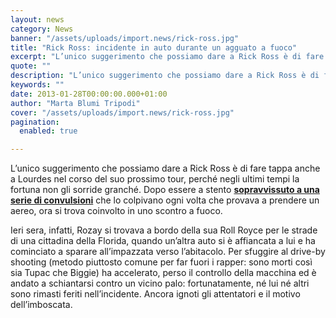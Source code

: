 ```yaml
---
layout: news
category: News
banner: "/assets/uploads/import.news/rick-ross.jpg"
title: "Rick Ross: incidente in auto durante un agguato a fuoco"
excerpt: "L’unico suggerimento che possiamo dare a Rick Ross è di fare tappa anche a Lourdes nel corso del suo prossimo tour, perché negli ultimi tempi la fortuna non gli sorride granché. Dopo essere a stento sopravvissuto a una serie di convulsioni che lo colpivano ogni volta che provava a prendere un aereo, ora si trova [&hellip"
quote: ""
description: "L’unico suggerimento che possiamo dare a Rick Ross è di fare tappa anche a Lourdes nel corso del suo prossimo tour, perché negli ultimi tempi la fortuna non gli sorride granché. Dopo essere a stento sopravvissuto a una serie di convulsioni che lo colpivano ogni volta che provava a prendere un aereo, ora si trova [&hellip"
keywords: ""
date: 2013-01-28T00:00:00.000+01:00
author: "Marta Blumi Tripodi"
cover: "/assets/uploads/import.news/rick-ross.jpg"
pagination:
  enabled: true

---
```


L’unico suggerimento che possiamo dare a Rick Ross è di fare tappa anche a Lourdes nel corso del suo prossimo tour, perché negli ultimi tempi la fortuna non gli sorride granché. Dopo essere a stento [**sopravvissuto a una serie di convulsioni**](https://hotmc.com/rick-ross-ricoverato-durgenza-in-ospedale-sconosciute-le-cause-del-malore/ "http://hotmc.com/rick-ross-ricoverato-durgenza-in-ospedale-sconosciute-le-cause-del-malore/") che lo colpivano ogni volta che provava a prendere un aereo, ora si trova coinvolto in uno scontro a fuoco.

Ieri sera, infatti, Rozay si trovava a bordo della sua Roll Royce per le strade di una cittadina della Florida, quando un’altra auto si è affiancata a lui e ha cominciato a sparare all’impazzata verso l’abitacolo. Per sfuggire al drive-by shooting (metodo piuttosto comune per far fuori i rapper: sono morti così sia Tupac che Biggie) ha accelerato, perso il controllo della macchina ed è andato a schiantarsi contro un vicino palo: fortunatamente, né lui né altri sono rimasti feriti nell’incidente. Ancora ignoti gli attentatori e il motivo dell’imboscata.